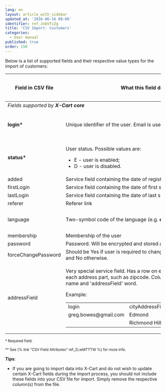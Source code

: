 ```yaml
---
lang: en
layout: article_with_sidebar
updated_at: '2016-06-16 00:00'
identifier: ref_JobVfzZg
title: 'CSV Import: Customers'
categories:
  - User manual
published: true
order: 150
---
```


Below is a list of supported fields and their respective value types for the import of customers:


<table class="ui celled padded compact small table">
  <thead>
    <tr>
      <th class="confluenceTh">Field in CSV file</th>
      <th colspan="1" class="confluenceTh">What this field describes</th>
      <th colspan="1" class="confluenceTh" markdown="1">{% link 'Value type' ref_2LwMTTTW %}</th>
    </tr>
  </thead>
  <tbody>
    <tr>
      <td colspan="3" class="confluenceTd"><em> Fields supported by <strong>X-Cart core</strong></em>
      </td>
    </tr>
    <tr>
      <td colspan="1" class="confluenceTd"><strong>login*</strong>
      </td>
      <td colspan="1" class="confluenceTd">Unique identifier of the user. Email is used as login.</td>
      <td colspan="1" class="confluenceTd">
        <p>String,
          <br>Max. length: 128</p>
      </td>
    </tr>
    <tr>
      <td colspan="1" class="confluenceTd"><strong>status*</strong>
      </td>
      <td colspan="1" class="confluenceTd">
        <p>User status. Possible values are:</p>
        <ul>
          <li>E - user is enabled;</li>
          <li>D - user is disabled.</li>
        </ul>
      </td>
      <td colspan="1" class="confluenceTd">Enum</td>
    </tr>
    <tr>
      <td colspan="1" class="confluenceTd">added</td>
      <td colspan="1" class="confluenceTd">Service field containing the date of registration</td>
      <td colspan="1" class="confluenceTd">Date</td>
    </tr>
    <tr>
      <td colspan="1" class="confluenceTd">firstLogin</td>
      <td colspan="1" class="confluenceTd">Service field containing the date of first successful login</td>
      <td colspan="1" class="confluenceTd">Date</td>
    </tr>
    <tr>
      <td colspan="1" class="confluenceTd">lastLogin</td>
      <td colspan="1" class="confluenceTd">Service field containing the date of last successful login</td>
      <td colspan="1" class="confluenceTd">Date</td>
    </tr>
    <tr>
      <td colspan="1" class="confluenceTd">referer</td>
      <td colspan="1" class="confluenceTd">Referer link</td>
      <td colspan="1" class="confluenceTd">&nbsp;</td>
    </tr>
    <tr>
      <td colspan="1" class="confluenceTd">language</td>
      <td colspan="1" class="confluenceTd">Two-symbol code of the language (e.g. <strong>en</strong>)</td>
      <td colspan="1" class="confluenceTd">
        <p>String,
          <br>Max. length: 2&nbsp;</p>
      </td>
    </tr>
    <tr>
      <td colspan="1" class="confluenceTd">membership</td>
      <td colspan="1" class="confluenceTd">Membership of the user</td>
      <td colspan="1" class="confluenceTd">String</td>
    </tr>
    <tr>
      <td colspan="1" class="confluenceTd">password</td>
      <td colspan="1" class="confluenceTd">Password. Will be encrypted and stored as a hash.</td>
      <td colspan="1" class="confluenceTd">String</td>
    </tr>
    <tr>
      <td colspan="1" class="confluenceTd">forceChangePassword</td>
      <td colspan="1" class="confluenceTd">Should be Yes if user is required to change his password on next logon and No otherwise.</td>
      <td colspan="1" class="confluenceTd">Yes/No</td>
    </tr>
    <tr>
      <td class="confluenceTd">addressField</td>
      <td class="confluenceTd">
        <p>Very special service field. Has a row on each address and a column on each address part, such as zipcode. Column name is combined from part name and 'addressField' word.</p>
        <p>Example:</p>
        <div class="table-wrap">
          <table class="confluenceTable">
            <tbody>
              <tr>
                <td colspan="1" class="confluenceTd">login</td>
                <td class="confluenceTd">cityAddressField</td>
                <td class="confluenceTd">countryCodeAddressField</td>
              </tr>
              <tr>
                <td colspan="1" class="confluenceTd">greg.bowes@gmail.com</td>
                <td class="confluenceTd">Edmond</td>
                <td class="confluenceTd">US</td>
              </tr>
              <tr>
                <td colspan="1" class="confluenceTd">&nbsp;</td>
                <td class="confluenceTd">Richmond Hill</td>
                <td class="confluenceTd">CA</td>
              </tr>
            </tbody>
          </table>
        </div>
      </td>
      <td class="confluenceTd">
        <p>Multicolumn,
          <br>Multirow</p>
      </td>
    </tr>
  </tbody>
</table>

<sub>* Required field.</sub>

<sub markdown="1">** See {% link "CSV Field Attributes" ref_2LwMTTTW %} for more info.</sub>

**Tips**: 

*   If you are going to import data into X-Cart and do not wish to update certain X-Cart fields during the import process, you should not include these fields into your CSV file for import. Simply remove the respective column(s) from the file.
